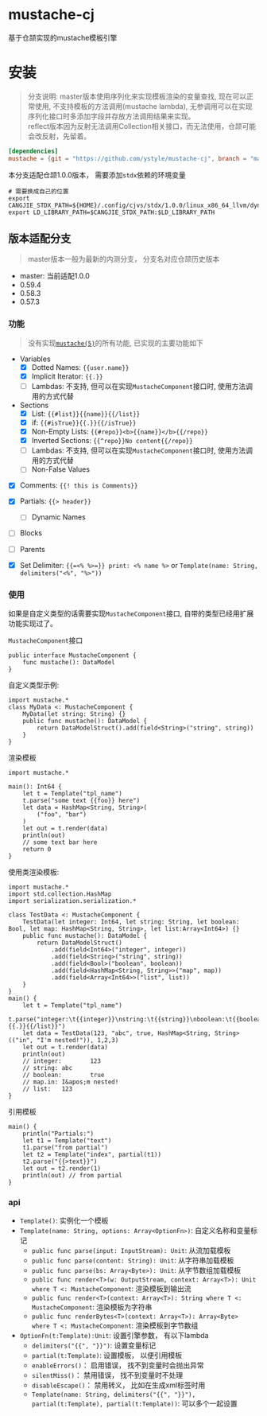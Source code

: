 # mustache-cj
基于仓颉实现的mustache模板引擎

# 安装
>分支说明: master版本使用序列化来实现模板渲染的变量查找, 现在可以正常使用, 不支持模板的方法调用(mustache lambda), 无参调用可以在实现序列化接口时多添加字段并存放方法调用结果来实现。  
>reflect版本因为反射无法调用Collection<T>相关接口，而无法使用，仓颉可能会改反射，先留着。 

```toml
[dependencies]
mustache = {git = "https://github.com/ystyle/mustache-cj", branch = "master"}
```
本分支适配仓颉1.0.0版本， 需要添加`stdx`依赖的环境变量 
```shell
# 需要换成自己的位置
export CANGJIE_STDX_PATH=${HOME}/.config/cjvs/stdx/1.0.0/linux_x86_64_llvm/dynamic/stdx
export LD_LIBRARY_PATH=$CANGJIE_STDX_PATH:$LD_LIBRARY_PATH

```

## 版本适配分支
 >master版本一般为最新的内测分支， 分支名对应仓颉历史版本

- master: 当前适配1.0.0
- 0.59.4
- 0.58.3
- 0.57.3


### 功能
> 没有实现[`mustache(5)`](https://mustache.github.io/mustache.5.html)的所有功能, 已实现的主要功能如下

- Variables
  - [x] Dotted Names: `{{user.name}}`
  - [x] Implicit Iterator: `{{.}}`
  - [ ] Lambdas:  不支持, 但可以在实现`MustacheComponent`接口时, 使用方法调用的方式代替
- Sections
  - [x] List: `{{#list}}{{name}}{{/list}}`
  - [x] if: `{{#isTrue}}{{.}}{{/isTrue}}`
  - [x] Non-Empty Lists: `{{#repo}}<b>{{name}}</b>{{/repo}}`
  - [x] Inverted Sections: `{{^repo}}No content{{/repo}}`
  - [ ] Lambdas: 不支持, 但可以在实现`MustacheComponent`接口时, 使用方法调用的方式代替
  - [ ] Non-False Values
- [x] Comments: `{{! this is Comments}}`
- [x] Partials: `{{> header}}`
  - [ ] Dynamic Names
- [ ] Blocks
- [ ] Parents
- [x] Set Delimiter: `{{=<% %>=}} print: <% name %>` or `Template(name: String, delimiters("<%", "%>"))`
 

### 使用
如果是自定义类型的话需要实现`MustacheComponent`接口, 自带的类型已经用扩展功能实现过了。

`MustacheComponent`接口
```cj
public interface MustacheComponent {
    func mustache(): DataModel
}
```


自定义类型示例: 
```cj
import mustache.*
class MyData <: MustacheComponent {
    MyData(let string: String) {}
    public func mustache(): DataModel {
        return DataModelStruct().add(field<String>("string", string))
    }
}
```

渲染模板
```cj
import mustache.*

main(): Int64 {
    let t = Template("tpl_name")
    t.parse("some text {{foo}} here")
    let data = HashMap<String, String>(
        ("foo", "bar")
    )
    let out = t.render(data)
    println(out)
    // some text bar here
    return 0
}
```

使用类渲染模板:
```cj
import mustache.*
import std.collection.HashMap
import serialization.serialization.*

class TestData <: MustacheComponent {
    TestData(let integer: Int64, let string: String, let boolean: Bool, let map: HashMap<String, String>, let list:Array<Int64>) {}
    public func mustache(): DataModel {
        return DataModelStruct()
            .add(field<Int64>("integer", integer))
            .add(field<String>("string", string))
            .add(field<Bool>("boolean", boolean))
            .add(field<HashMap<String, String>>("map", map))
            .add(field<Array<Int64>>("list", list))
    }
}
main() {
    let t = Template("tpl_name")
    t.parse("integer:\t{{integer}}\nstring:\t{{string}}\nboolean:\t{{boolean}}\nmap.in:\t{{map.in}}\nlist:\t{{^list}}{{.}}{{/list}}")
    let data = TestData(123, "abc", true, HashMap<String, String>(("in", "I'm nested!")), 1,2,3)
    let out = t.render(data)
    println(out)
    // integer:        123
    // string: abc
    // boolean:        true
    // map.in: I&apos;m nested!
    // list:   123
}
```

引用模板
```cj
main() {
    println("Partials:")
    let t1 = Template("text")
    t1.parse("from partial")
    let t2 = Template("index", partial(t1))
    t2.parse("{{>text}}")
    let out = t2.render(1)
    println(out) // from partial
}
```

### api
- `Template()`: 实例化一个模板
- `Template(name: String, options: Array<OptionFn>)`: 自定义名称和变量标记
  - `public func parse(input: InputStream): Unit`: 从流加载模板
  - `public func parse(content: String): Unit`: 从字符串加载模板
  - `public func parse(bs: Array<Byte>): Unit`: 从字节数组加载模板
  - `public func render<T>(w: OutputStream, context: Array<T>): Unit where T <: MustacheComponent`: 渲染模板到输出流
  - `public func render<T>(context: Array<T>): String where T <: MustacheComponent`: 渲染模板为字符串
  - `public func renderBytes<T>(context: Array<T>): Array<Byte> where T <: MustacheComponent`: 渲染模板到字节数组
- `OptionFn(t:Template):Unit`: 设置引擎参数， 有以下lambda
    - `delimiters("{{", "}}")`: 设置变量标记
    - `partial(t:Template)`:  设置模板， 以便引用模板
    - `enableErrors()`： 启用错误， 找不到变量时会抛出异常
    - `silentMiss()`： 禁用错误， 找不到变量时不处理
    - `disableEscape()`： 禁用转义， 比如在生成xml标签时用
    - `Template(name: String, delimiters("{{", "}}"), partial(t:Template), partial(t:Template))`: 可以多个一起设置
